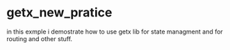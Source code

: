 # getx_new_pratice

in this exmple i demostrate how to use getx lib for state managment and for routing and other stuff.
